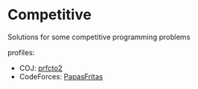# Competitive

Solutions for some competitive programming problems

profiles:
* COJ: [prfcto2](http://coj.uci.cu/user/useraccount.xhtml?username=prfcto2)
* CodeForces: [PapasFritas](http://codeforces.com/profile/PapasFritas)
